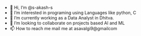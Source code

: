- 👋 Hi, I’m @s-akash-s
- 👀 I’m interested in programing using Languages like python, C
- 🌱 I’m currently working as a Data Analyst in Dhitva.
- 💞️ I’m looking to collaborate on projects based AI and ML
- 📫 How to reach me mail me at asavalgi9@gmailcom

<!---
s-akash-s/s-akash-s is a ✨ special ✨ repository because its `README.md` (this file) appears on your GitHub profile.
You can click the Preview link to take a look at your changes.
--->
